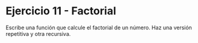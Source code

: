 # Ejercicio 11 - Factorial

Escribe una función que calcule el factorial de un número. Haz una versión repetitiva y otra recursiva.